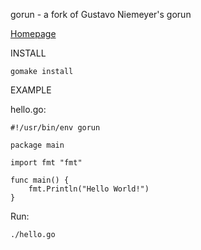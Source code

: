 gorun - a fork of Gustavo Niemeyer's gorun

[Homepage](https://code.launchpad.net/~niemeyer/gorun/trunk)

INSTALL

	gomake install

EXAMPLE

hello.go:

	#!/usr/bin/env gorun

	package main

	import fmt "fmt"

	func main() {
		fmt.Println("Hello World!")
	}

Run:

	./hello.go